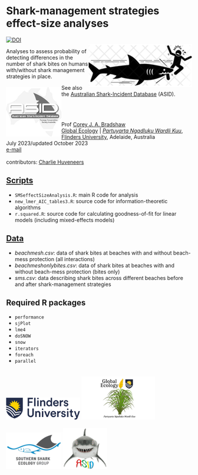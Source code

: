 # Shark-management strategies effect-size analyses
<a href="https://doi.org/10.5281/zenodo.10043996"><img src="https://zenodo.org/badge/DOI/10.5281/zenodo.10043996.svg" alt="DOI"></a>
<img align="right" src="www/sharkbitenet.png" alt="shark bite icon" width="280" style="margin-top: 20px">

Analyses to assess probability of detecting differences in the number of shark bites on humans with/without shark management strategies in place.
<a href="https://github.com/cjabradshaw/AustralianSharkIncidentDatabase"><img align="left" src="www/ASIDlogo3.png" alt="ASID logo" width="150" style="margin-top: 20px"></a>

See also the <a href="https://github.com/cjabradshaw/AustralianSharkIncidentDatabase">Australian Shark-Incident Database</a> (ASID).

<br>
<br>
<br>
Prof <a href="https://globalecologyflinders.com/people/#DIRECTOR">Corey J. A. Bradshaw</a> <br>
<a href="http://globalecologyflinders.com" target="_blank">Global Ecology</a> | <em><a href="https://globalecologyflinders.com/partuyarta-ngadluku-wardli-kuu/" target="_blank">Partuyarta Ngadluku Wardli Kuu</a></em>, <a href="http://flinders.edu.au" target="_blank">Flinders University</a>, Adelaide, Australia <br>
July 2023/updated October 2023 <br>
<a href=mailto:corey.bradshaw@flinders.edu.au>e-mail</a> <br>
<br>
contributors: <a href="https://www.flinders.edu.au/people/charlie.huveneers">Charlie Huveneers</a>

## <a href="https://github.com/cjabradshaw/SharkManagementStrategiesPower/tree/main/scripts">Scripts</a>
- <code>SMSeffectSizeAnalysis.R</code>: main R code for analysis
- <code>new_lmer_AIC_tables3.R</code>: source code for information-theoretic algorithms
- <code>r.squared.R</code>: source code for calculating goodness-of-fit for linear models (including mixed-effects models)

## <a href="https://github.com/cjabradshaw/SharkManagementStrategiesPower/tree/main/data">Data</a>
- <em>beachmesh.csv</em>: data of shark bites at beaches with and without beach-mess protection (all interactions)
- <em>beachmeshonlybites.csv</em>: data of shark bites at beaches with and without beach-mess protection (bites only)
- <em>sms.csv</em>: data describing shark bites across different beaches before and after shark-management strategies


## Required R packages
- <code>performance</code>
- <code>sjPlot</code>
- <code>lme4</code>
- <code>doSNOW</code>
- <code>snow</code>
- <code>iterators</code>
- <code>foreach</code>
- <code>parallel</code>

<a href="https://www.flinders.edu.au"><img align="bottom-left" src="www/Flinders_University_Logo_Horizontal_RGB_Master.png" alt="Flinders University logo" width="200" style="margin-top: 20px"></a> <a href="https://globalecologyflinders.com"><img align="bottom-left" src="www/GEL Logo Kaurna New Transp.png" alt="GEL logo" width="200" style="margin-top: 20px"></a> <a href="https://twitter.com/SouthernSharkEG"><img align="bottom-left" src="www/SSEG.png" alt="SSEG logo" width="150" style="margin-top: 20px"></a> <a href="https://github.com/cjabradshaw/AustralianSharkIncidentDatabase"><img align="bottom-left" src="www/asid shark.gif" alt="ASID shark" width="120" style="margin-top: 20px"></a>
